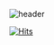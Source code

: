 ![header](https://capsule-render.vercel.app/api?type=waving&color=0:EEFF00,100:a82da8&text=Welcome%20to%20Minttoning%20GitHub%20👋&animation=twinkling&fontColor=E6E6FA&fontSize=35&fontAlignY=40&fontAlign=50&height=200)

[![Hits](https://hits.seeyoufarm.com/api/count/incr/badge.svg?url=https%3A%2F%2Fgithub.com%2Fminttoning&count_bg=%23FAFAD2&title_bg=%23555555&icon=github.svg&icon_color=%23FAFAD2&title=Github&edge_flat=false)](https://hits.seeyoufarm.com)
